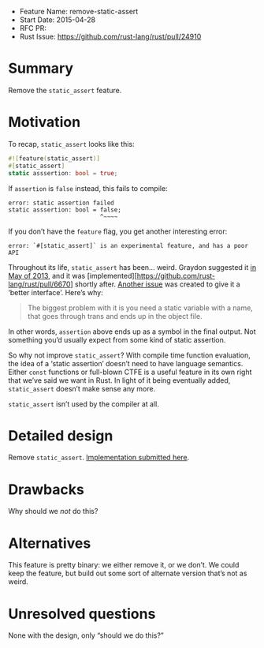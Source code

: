 - Feature Name: remove-static-assert
- Start Date: 2015-04-28        
- RFC PR: 
- Rust Issue: https://github.com/rust-lang/rust/pull/24910

# Summary

Remove the `static_assert` feature.

# Motivation

To recap, `static_assert` looks like this:

```rust
#![feature(static_assert)]
#[static_assert]
static asssertion: bool = true;
```

If `assertion` is `false` instead, this fails to compile:

```text
error: static assertion failed
static asssertion: bool = false;
                          ^~~~~
```

If you don’t have the `feature` flag, you get another interesting error:

```text
error: `#[static_assert]` is an experimental feature, and has a poor API
```

Throughout its life, `static_assert` has been... weird. Graydon suggested it
[in May of 2013][suggest], and it was
[implemented][https://github.com/rust-lang/rust/pull/6670] shortly after.
[Another issue][issue] was created to give it a ‘better interface’. Here’s why:

> The biggest problem with it is you need a static variable with a name, that
> goes through trans and ends up in the object file.

In other words, `assertion` above ends up as a symbol in the final output. Not
something you’d usually expect from some kind of static assertion.

[suggest]: https://github.com/rust-lang/rust/issues/6568
[issue]: https://github.com/rust-lang/rust/issues/6676

So why not improve `static_assert`? With compile time function evaluation, the
idea of a ‘static assertion’ doesn’t need to have language semantics. Either
`const` functions or full-blown CTFE is a useful feature in its own right that
we’ve said we want in Rust. In light of it being eventually added,
`static_assert` doesn’t make sense any more.

`static_assert` isn’t used by the compiler at all.

# Detailed design

Remove `static_assert`. [Implementation submitted here][here].

[here]: https://github.com/rust-lang/rust/pull/24910

# Drawbacks

Why should we *not* do this?

# Alternatives

This feature is pretty binary: we either remove it, or we don’t. We could keep the feature,
but build out some sort of alternate version that’s not as weird.

# Unresolved questions

None with the design, only “should we do this?”
